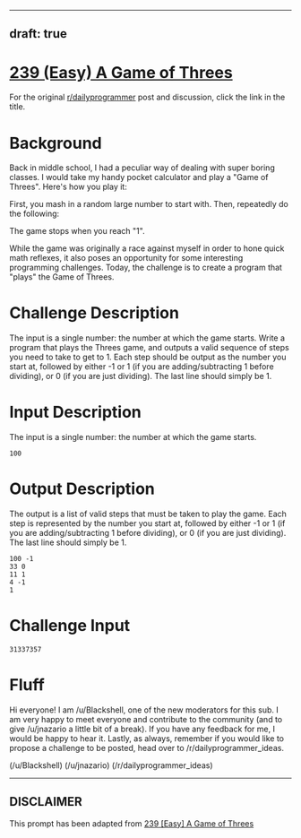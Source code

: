 ---
draft: true
----

# [239 (Easy) A Game of Threes](https://www.reddit.com/r/dailyprogrammer/comments/3r7wxz/20151102_challenge_239_easy_a_game_of_threes/)

For the original [r/dailyprogrammer](https://www.reddit.com/r/dailyprogrammer/) post and discussion, click the link in the title.

# Background
Back in middle school, I had a peculiar way of dealing with super boring classes. I would take my handy pocket calculator and play a "Game of Threes". Here's how you play it:

First, you mash in a random large number to start with. Then, repeatedly do the following:

The game stops when you reach "1". 

While the game was originally a race against myself in order to hone quick math reflexes, it also poses an opportunity for some interesting programming challenges. Today, the challenge is to create a program that "plays" the Game of Threes.

# Challenge Description
The input is a single number: the number at which the game starts. Write a program that plays the Threes game, and outputs a valid sequence of steps you need to take to get to 1. Each step should be output as the number you start at, followed by either -1 or 1 (if you are adding/subtracting 1 before dividing), or 0 (if you are just dividing). The last line should simply be 1.

# Input Description
The input is a single number: the number at which the game starts.


```
100
```
# Output Description
The output is a list of valid steps that must be taken to play the game. Each step is represented by the number you start at, followed by either -1 or 1 (if you are adding/subtracting 1 before dividing), or 0 (if you are just dividing). The last line should simply be 1.


```
100 -1
33 0
11 1
4 -1
1
```
# Challenge Input

```
31337357
```
# Fluff
Hi everyone! I am /u/Blackshell, one of the new moderators for this sub. I am very happy to meet everyone and contribute to the community (and to give /u/jnazario a little bit of a break). If you have any feedback for me, I would be happy to hear it. Lastly, as always, remember if you would like to propose a challenge to be posted, head over to /r/dailyprogrammer_ideas. 

(/u/Blackshell)
(/u/jnazario)
(/r/dailyprogrammer_ideas)

----
## **DISCLAIMER**
This prompt has been adapted from [239 [Easy] A Game of Threes](https://www.reddit.com/r/dailyprogrammer/comments/3r7wxz/20151102_challenge_239_easy_a_game_of_threes/
)

